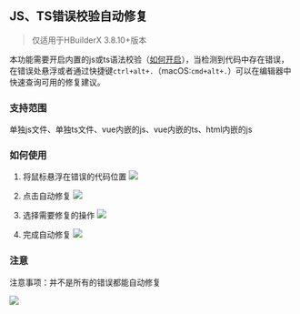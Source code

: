 ## JS、TS错误校验自动修复

> 仅适用于HBuilderX 3.8.10+版本

本功能需要开启内置的js或ts语法校验（[如何开启](https://hx.dcloud.net.cn/Tutorial/UserGuide/SyntaxCheck?id=builtincheck)），当检测到代码中存在错误，在错误处悬浮或者通过快捷键`ctrl+alt+.`（macOS:`cmd+alt+.`）可以在编辑器中快速查询可用的修复建议。

### 支持范围

单独js文件、单独ts文件、vue内嵌的js、vue内嵌的ts、html内嵌的js

### 如何使用

1. 将鼠标悬浮在错误的代码位置
  ![](https://web-assets.dcloud.net.cn/hbuilderx-doc/hls/hls_auto_fixed_01.png)

2. 点击自动修复
  ![](https://web-assets.dcloud.net.cn/hbuilderx-doc/hls/hls_auto_fixed_02.png)

3. 选择需要修复的操作
  ![](https://web-assets.dcloud.net.cn/hbuilderx-doc/hls/hls_auto_fixed_04.png)

4. 完成自动修复
  ![](https://web-assets.dcloud.net.cn/hbuilderx-doc/hls/hls_auto_fixed_05.png)

### 注意

注意事项：并不是所有的错误都能自动修复

  ![](https://web-assets.dcloud.net.cn/hbuilderx-doc/hls/hls_auto_fixed_06.png)

